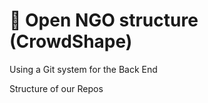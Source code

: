 # 🚧 Open NGO structure (CrowdShape)





Using a Git system for the Back End&#x20;



Structure of our Repos





